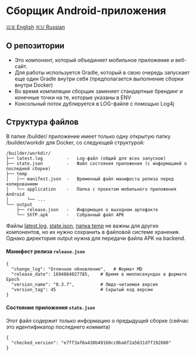 # Сборщик Android-приложения
[🇬🇧 English](/README.md) [🇷🇺 Russian](/README.ru.md)

## О репозитории

* Это компонент, который объединяет мобильное приложение и веб-сайт.
* Для работы используется Gradle, который в свою очередь запускает еще один Gradle внутри себя (предполагается выполнение сборки внутри Docker)
* Во время компиляции сборщик заменяет стандартные брендинг и конечные точки на те, которые указаны в ENV
* Консольный поток дублируется в LOG-файле с помощью Log4j


## Структура файлов
В папке /builder/ приложение имеет только одну открытую папку /builder/workdir для Docker, со следующей структурой:

```
/builder/workdir/
├── latest.log         -   Log-файл (общий для всех запусков)
├── state.json         -   Файл состояния приложения (с информацией о последней сборке)
├── temp
│   │── manifest.json  -   Временный файл манифеста релиза перед копированием
│   └── application    -   Папка с проектом мобильного приложения Android
│       └── ...
└── output
    ├── release.json   -   Информация о выходном артефакте
    └── ShTP.apk       -   Собранный файл APK
```

Файлы <ins>latest.log</ins>, <ins>state.json</ins>, <ins>папка temp</ins> не важны для других компонентов, но их нужно сохранить в файловой системе хранения.
Однако директория output нужна для передачи файла APK на backend.

#### Манифест релиза `release.json`
```
{
  "change_log": "Отличное обновление",   # Формат MD
  "release_date": 1694864027785,    # Время в миллисекундах в формате Epoch
  "version_name": "0.3.7",          # Людо-читаемая версия
  "version_tag": 45                 # Скрытый код версии
}
```

#### Состояние приложения `state.json`
Этот файл содержит только информацию о предыдущей сборке (сейчас это идентификатор последнего коммита)
```
{
  "checked_version": "e7ff3af6a430b49160cc0ba6f2a5631d7f192600"
}
```